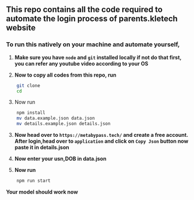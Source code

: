 ## This repo contains all the code required to automate the login process of parents.kletech website

### To run this natively on your machine and automate yourself, 

1. **Make sure you have `node` and `git` installed locally if not do that first, you can refer any youtube video according to your OS**

2. **Now to copy all codes from this repo, run**
```bash
    git clone 
    cd 
```
3. Now run 
```bash
    npm install
    mv data.example.json data.json
    mv details.example.json details.json
```
3. **Now head over to `https://metabypass.tech/` and create a free account. After login,head over to `application` and click on `Copy Json` button now paste it in details.json**

4. **Now enter your usn,DOB in data.json**

5. **Now run** 
```bash
    npm run start
```
**Your model should work now**